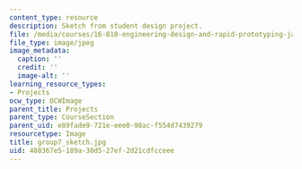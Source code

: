 ```yaml
---
content_type: resource
description: Sketch from student design project.
file: /media/courses/16-810-engineering-design-and-rapid-prototyping-january-iap-2005/488367e5189a30d527ef2d21cdfcceee_group7_sketch.jpg
file_type: image/jpeg
image_metadata:
  caption: ''
  credit: ''
  image-alt: ''
learning_resource_types:
- Projects
ocw_type: OCWImage
parent_title: Projects
parent_type: CourseSection
parent_uid: e89fade9-721e-eee0-98ac-f554d7439279
resourcetype: Image
title: group7_sketch.jpg
uid: 488367e5-189a-30d5-27ef-2d21cdfcceee
---
```

